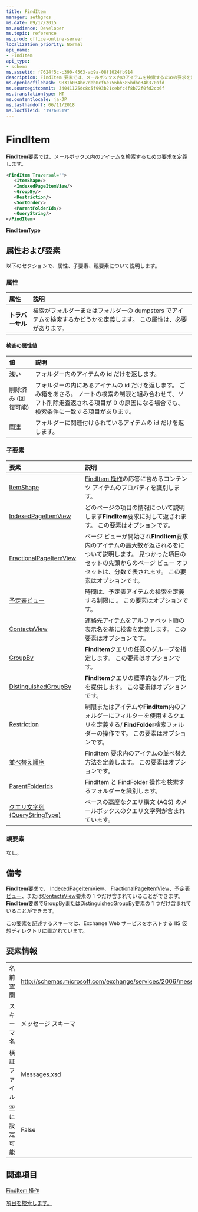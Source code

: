 ```yaml
---
title: FindItem
manager: sethgros
ms.date: 09/17/2015
ms.audience: Developer
ms.topic: reference
ms.prod: office-online-server
localization_priority: Normal
api_name:
- FindItem
api_type:
- schema
ms.assetid: f7624f5c-c390-4563-ab9a-08f1024fb914
description: FindItem 要素では、メールボックス内のアイテムを検索するための要求を定義します。
ms.openlocfilehash: 9831b034be7deb0cf6e756bb585bdbe34b370afd
ms.sourcegitcommit: 34041125dc8c5f993b21cebfc4f8b72f0fd2cb6f
ms.translationtype: MT
ms.contentlocale: ja-JP
ms.lasthandoff: 06/11/2018
ms.locfileid: "19760519"
---
```

# <a name="finditem"></a>FindItem

**FindItem**要素では、メールボックス内のアイテムを検索するための要求を定義します。 
  
```xml
<FindItem Traversal="">
   <ItemShape/>
   <IndexedPageItemView/>
   <GroupBy/>
   <Restriction/>
   <SortOrder/>
   <ParentFolderIds/>
   <QueryString/>
</FindItem>
```

 **FindItemType**
## <a name="attributes-and-elements"></a>属性および要素

以下のセクションで、属性、子要素、親要素について説明します。
  
### <a name="attributes"></a>属性

|**属性**|**説明**|
|:-----|:-----|
|**トラバーサル** <br/> |検索がフォルダーまたはフォルダーの dumpsters でアイテムを検索するかどうかを定義します。 この属性は、必要があります。  <br/> |
   
#### <a name="traversal-attribute-values"></a>検査の属性値

|**値**|**説明**|
|:-----|:-----|
|浅い  <br/> |フォルダー内のアイテムの id だけを返します。  <br/> |
|削除済み (回復可能)  <br/> |フォルダーの内にあるアイテムの id だけを返します。 ごみ箱をあさる。 ノートの検索の制限と組み合わせて、ソフト削除走査返される項目が 0 の原因になる場合でも、検索条件に一致する項目があります。  <br/> |
|関連  <br/> |フォルダーに関連付けられているアイテムの id だけを返します。  <br/> |
   
### <a name="child-elements"></a>子要素

|**要素**|**説明**|
|:-----|:-----|
|[ItemShape](itemshape.md) <br/> |[FindItem 操作](finditem-operation.md)の応答に含めるコンテンツ アイテムのプロパティを識別します。  <br/> |
|[IndexedPageItemView](indexedpageitemview.md) <br/> |どのページの項目の情報について説明します**FindItem**要求に対して返されます。 この要素はオプションです。  <br/> |
|[FractionalPageItemView](fractionalpageitemview.md) <br/> |ページ ビューが開始され**FindItem**要求内のアイテムの最大数が返されるをについて説明します。 見つかった項目のセットの先頭からのページ ビュー オフセットは、分数で表されます。 この要素はオプションです。  <br/> |
|[予定表ビュー](calendarview.md) <br/> |時間は、予定表アイテムの検索を定義する制限に 。 この要素はオプションです。  <br/> |
|[ContactsView](contactsview.md) <br/> |連絡先アイテムをアルファベット順の表示名を基に検索を定義します。 この要素はオプションです。  <br/> |
|[GroupBy](groupby.md) <br/> |**FindItem**クエリの任意のグループを指定します。 この要素はオプションです。  <br/> |
|[DistinguishedGroupBy](distinguishedgroupby.md) <br/> |**FindItem**クエリの標準的なグループ化を提供します。 この要素はオプションです。  <br/> |
|[Restriction](restriction.md) <br/> |制限またはアイテムや**FindItem**内のフォルダーにフィルターを使用するクエリを定義する/ **FindFolder**検索フォルダーの操作です。 この要素はオプションです。  <br/> |
|[並べ替え順序](sortorder.md) <br/> |FindItem 要求内のアイテムの並べ替え方法を定義します。 この要素はオプションです。  <br/> |
|[ParentFolderIds](parentfolderids.md) <br/> |FindItem と FindFolder 操作を検索するフォルダーを識別します。  <br/> |
|[クエリ文字列 (QueryStringType)](querystring-querystringtype.md) <br/> |ベースの高度なクエリ構文 (AQS) のメールボックスのクエリ文字列が含まれています。  <br/> |
   
### <a name="parent-elements"></a>親要素

なし。
  
## <a name="remarks"></a>備考

**FindItem**要求で、 [IndexedPageItemView](indexedpageitemview.md)、 [FractionalPageItemView](fractionalpageitemview.md)、[予定表ビュー](calendarview.md)、または[ContactsView](contactsview.md)要素の 1 つだけ含まれていることができます。 **FindItem**要求で[GroupBy](groupby.md)または[DistinguishedGroupBy](distinguishedgroupby.md)要素の 1 つだけ含まれていることができます。 
  
この要素を記述するスキーマは、Exchange Web サービスをホストする IIS 仮想ディレクトリに置かれています。
  
## <a name="element-information"></a>要素情報

|||
|:-----|:-----|
|名前空間  <br/> |http://schemas.microsoft.com/exchange/services/2006/messages  <br/> |
|スキーマ名  <br/> |メッセージ スキーマ  <br/> |
|検証ファイル  <br/> |Messages.xsd  <br/> |
|空に設定可能  <br/> |False  <br/> |
   
## <a name="see-also"></a>関連項目




  [FindItem 操作](finditem-operation.md)


[項目を検索します。](http://msdn.microsoft.com/library/63af1f9c-464b-4fca-9ae3-3d60f24ca93c%28Office.15%29.aspx)

